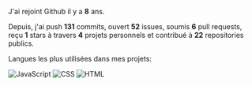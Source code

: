 J'ai rejoint Github il y a **8** ans.

Depuis, j'ai push **131** commits, ouvert **52** issues, soumis **6** pull requests, reçu **1** stars à travers **4** projets personnels et contribué à **22** repositories publics.

Langues les plus utilisées dans mes projets:

![JavaScript](https://img.shields.io/static/v1?style=flat-square&logo=JavaScript&label=%E2%A0%80&color=555&labelColor=%23f1e05a&message=JavaScript%EF%B8%B167.7%25)
![CSS](https://img.shields.io/static/v1?style=flat-square&logo=CSS&label=%E2%A0%80&color=555&labelColor=%23563d7c&message=CSS%EF%B8%B118.8%25)
![HTML](https://img.shields.io/static/v1?style=flat-square&logo=HTML&label=%E2%A0%80&color=555&labelColor=%23e34c26&message=HTML%EF%B8%B113.4%25)


<!--START_SECTION:waka-->
<!--END_SECTION:waka-->
